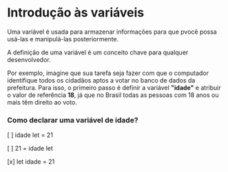# Introdução às variáveis

Uma variável é usada para armazenar informações para que pvocê possa usá-las e manipulá-las posteriormente.

A definição de uma variável é um conceito chave para qualquer desenvolvedor.

Por exemplo, imagine que sua tarefa seja fazer com que o computador identifique todos os cidadãos aptos a votar no banco de dados da prefeitura. Para isso, o primeiro passo é definir a variável **"idade"** e atribuir o valor de referência **18**, já que no Brasil todas as pessoas com 18 anos ou mais têm direito ao voto.

### Como declarar uma variável de idade?

[ ] idade let = 21

[ ] 21 = idade let

[x] let idade = 21
